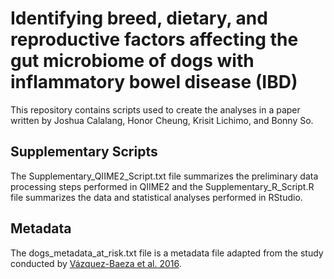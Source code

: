 # Identifying breed, dietary, and reproductive factors affecting the gut microbiome of dogs with inflammatory bowel disease (IBD)

This repository contains scripts used to create the analyses in a paper written by Joshua Calalang, Honor Cheung, Krisit Lichimo, and Bonny So.   

## Supplementary Scripts 
The Supplementary_QIIME2_Script.txt file summarizes the preliminary data processing steps performed in QIIME2 and the Supplementary_R_Script.R file summarizes the data and statistical analyses performed in RStudio.  

## Metadata 
The dogs_metadata_at_risk.txt file is a metadata file adapted from the study conducted by [Vázquez-Baeza et al. 2016](https://www.nature.com/articles/nmicrobiol2016177).
